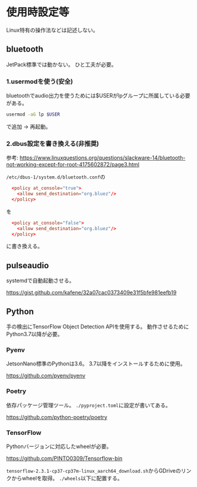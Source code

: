 # 使用時設定等

Linux特有の操作法などは記述しない。

## bluetooth

JetPack標準では動かない。
ひと工夫が必要。

### 1.usermodを使う(安全)

bluetoothでaudio出力を使うためには$USERがlpグループに所属している必要がある。

```bash
usermod -aG lp $USER
```

で追加 -> 再起動。

### 2.dbus設定を書き換える(非推奨)

参考: https://www.linuxquestions.org/questions/slackware-14/bluetooth-not-working-except-for-root-4175602872/page3.html

`/etc/dbus-1/system.d/bluetooth.conf`の

```conf
  <policy at_console="true">
    <allow send_destination="org.bluez"/>
  </policy>
```

を

```conf
  <policy at_console="false">
    <allow send_destination="org.bluez"/>
  </policy>
```

に書き換える。

## pulseaudio

systemdで自動起動させる。

https://gist.github.com/kafene/32a07cac0373409e31f5bfe981eefb19

## Python

手の検出にTensorFlow Object Detection APIを使用する。
動作させるためにPython3.7以降が必要。

### Pyenv

JetsonNano標準のPythonは3.6。
3.7以降をインストールするために使用。

https://github.com/pyenv/pyenv

### Poetry

依存パッケージ管理ツール。
`./pyproject.toml`に設定が書いてある。

https://github.com/python-poetry/poetry

### TensorFlow

Pythonバージョンに対応したwheelが必要。

https://github.com/PINTO0309/Tensorflow-bin

`tensorflow-2.3.1-cp37-cp37m-linux_aarch64_download.sh`からGDriveのリンクからwheelを取得。
`./wheels`以下に配置する。
